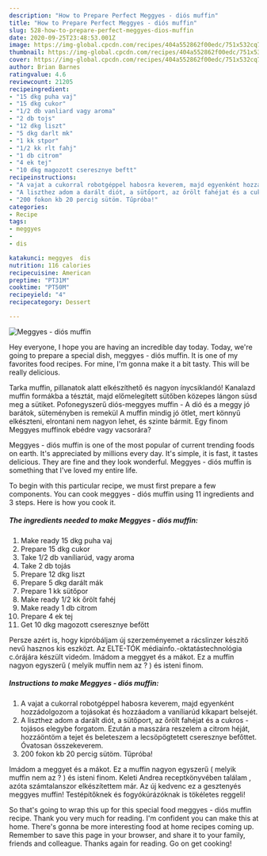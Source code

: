 ```yaml
---
description: "How to Prepare Perfect Meggyes - diós muffin"
title: "How to Prepare Perfect Meggyes - diós muffin"
slug: 528-how-to-prepare-perfect-meggyes-dios-muffin
date: 2020-09-25T23:48:53.001Z
image: https://img-global.cpcdn.com/recipes/404a552862f00edc/751x532cq70/meggyes-dios-muffin-recept-foto.jpg
thumbnail: https://img-global.cpcdn.com/recipes/404a552862f00edc/751x532cq70/meggyes-dios-muffin-recept-foto.jpg
cover: https://img-global.cpcdn.com/recipes/404a552862f00edc/751x532cq70/meggyes-dios-muffin-recept-foto.jpg
author: Brian Barnes
ratingvalue: 4.6
reviewcount: 21205
recipeingredient:
- "15 dkg puha vaj"
- "15 dkg cukor"
- "1/2 db vanliard vagy aroma"
- "2 db tojs"
- "12 dkg liszt"
- "5 dkg darlt mk"
- "1 kk stpor"
- "1/2 kk rlt fahj"
- "1 db citrom"
- "4 ek tej"
- "10 dkg magozott cseresznye beftt"
recipeinstructions:
- "A vajat a cukorral robotgéppel habosra keverem, majd egyenként hozzádolgozom a tojásokat és hozzáadom a vaníliarúd kikapart belsejét."
- "A liszthez adom a darált diót, a sütőport, az őrölt fahéjat és a cukros - tojásos elegybe forgatom. Ezután a masszára reszelem a citrom héját, hozzáöntöm a tejet és beleteszem a lecsöpögtetett cseresznye befőttet. Óvatosan összekeverem."
- "200 fokon kb 20 percig sütöm. Tűpróba!"
categories:
- Recipe
tags:
- meggyes
- 
- dis

katakunci: meggyes  dis 
nutrition: 116 calories
recipecuisine: American
preptime: "PT31M"
cooktime: "PT50M"
recipeyield: "4"
recipecategory: Dessert

---
```



![Meggyes - diós muffin](https://img-global.cpcdn.com/recipes/404a552862f00edc/751x532cq70/meggyes-dios-muffin-recept-foto.jpg)

Hey everyone, I hope you are having an incredible day today. Today, we're going to prepare a special dish, meggyes - diós muffin. It is one of my favorites food recipes. For mine, I'm gonna make it a bit tasty. This will be really delicious.

Tarka muffin, pillanatok alatt elkészíthető és nagyon ínycsiklandó! Kanalazd muffin formákba a tésztát, majd előmelegített sütőben közepes lángon süsd meg a sütiket. Pofonegyszerű diós-meggyes muffin - A dió és a meggy jó barátok, süteményben is remekül A muffin mindig jó ötlet, mert könnyű elkészteni, elrontani nem nagyon lehet, és szinte bármit. Egy finom Meggyes muffinok ebédre vagy vacsorára?

Meggyes - diós muffin is one of the most popular of current trending foods on earth. It's appreciated by millions every day. It's simple, it is fast, it tastes delicious. They are fine and they look wonderful. Meggyes - diós muffin is something that I've loved my entire life.


To begin with this particular recipe, we must first prepare a few components. You can cook meggyes - diós muffin using 11 ingredients and 3 steps. Here is how you cook it.

<!--inarticleads1-->

##### The ingredients needed to make Meggyes - diós muffin:

1. Make ready 15 dkg puha vaj
1. Prepare 15 dkg cukor
1. Take 1/2 db vaníliarúd, vagy aroma
1. Take 2 db tojás
1. Prepare 12 dkg liszt
1. Prepare 5 dkg darált mák
1. Prepare 1 kk sütőpor
1. Make ready 1/2 kk őrölt fahéj
1. Make ready 1 db citrom
1. Prepare 4 ek tej
1. Get 10 dkg magozott cseresznye befőtt


Persze azért is, hogy kipróbáljam új szerzeményemet a rácslinzer készítő nevű hasznos kis eszközt. Az ELTE-TÓK médiainfo.-oktatástechnológia c.órájára készült videóm. Imádom a meggyet és a mákot. Ez a muffin nagyon egyszerű ( melyik muffin nem az ? ) és isteni finom. 

<!--inarticleads2-->

##### Instructions to make Meggyes - diós muffin:

1. A vajat a cukorral robotgéppel habosra keverem, majd egyenként hozzádolgozom a tojásokat és hozzáadom a vaníliarúd kikapart belsejét.
1. A liszthez adom a darált diót, a sütőport, az őrölt fahéjat és a cukros - tojásos elegybe forgatom. Ezután a masszára reszelem a citrom héját, hozzáöntöm a tejet és beleteszem a lecsöpögtetett cseresznye befőttet. Óvatosan összekeverem.
1. 200 fokon kb 20 percig sütöm. Tűpróba!


Imádom a meggyet és a mákot. Ez a muffin nagyon egyszerű ( melyik muffin nem az ? ) és isteni finom. Keleti Andrea receptkönyvében találam , azóta számtalanszor elkészítettem már. Az új kedvenc ez a gesztenyés meggyes muffin! Testépítőknek és fogyókúrázóknak is tökéletes reggeli! 

So that's going to wrap this up for this special food meggyes - diós muffin recipe. Thank you very much for reading. I'm confident you can make this at home. There's gonna be more interesting food at home recipes coming up. Remember to save this page in your browser, and share it to your family, friends and colleague. Thanks again for reading. Go on get cooking!
